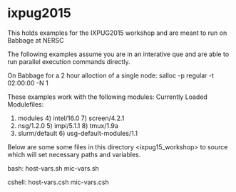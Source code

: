 # ixpug2015
This holds examples for the IXPUG2015 workshop and are meant to run on Babbage at NERSC

The following examples assume you are in an interative que 
and are able to run parallel execution commands directly.

On Babbage for a 2 hour alloction of a single node:
salloc -p regular -t 02:00:00 -N 1


These examples work with the following modules:
Currently Loaded Modulefiles:
  1) modules                   4) intel/16.0                7) screen/4.2.1
  2) nsg/1.2.0                 5) impi/5.1.1                8) tmux/1.9a
  3) slurm/default             6) usg-default-modules/1.1

Below are some some files in this directory <ixpug15_workshop> to source
which will set necessary paths and variables.

bash:
 host-vars.sh
 mic-vars.sh
 
cshell:
  host-vars.csh
  mic-vars.csh



